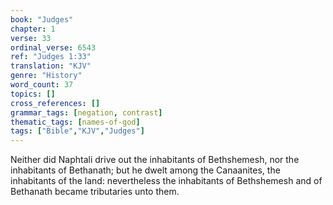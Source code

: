 ```yaml
---
book: "Judges"
chapter: 1
verse: 33
ordinal_verse: 6543
ref: "Judges 1:33"
translation: "KJV"
genre: "History"
word_count: 37
topics: []
cross_references: []
grammar_tags: [negation, contrast]
thematic_tags: [names-of-god]
tags: ["Bible","KJV","Judges"]
---
```

Neither did Naphtali drive out the inhabitants of Bethshemesh, nor the inhabitants of Bethanath; but he dwelt among the Canaanites, the inhabitants of the land: nevertheless the inhabitants of Bethshemesh and of Bethanath became tributaries unto them.
